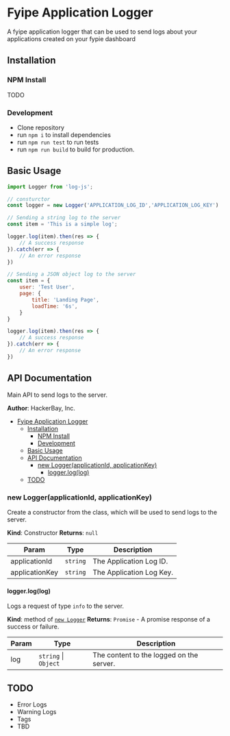 # Fyipe Application Logger

A fyipe application logger that can be used to send logs about your applications created on your fypie dashboard

## Installation

### NPM Install
TODO 

### Development
- Clone repository
- run `npm i` to install dependencies
- run `npm run test` to run tests
- run `npm run build` to build for production.

<a name="module_api"></a>

## Basic Usage

```javascript
import Logger from 'log-js';

// consturctor
const logger = new Logger('APPLICATION_LOG_ID','APPLICATION_LOG_KEY')

// Sending a string log to the server
const item = 'This is a simple log';

logger.log(item).then(res => {
    // A success response
}).catch(err => {
    // An error response
})

// Sending a JSON object log to the server
const item = {
    user: 'Test User',
    page: {
        title: 'Landing Page',
        loadTime: '6s',
    }
}

logger.log(item).then(res => {
    // A success response
}).catch(err => {
    // An error response
})
```

## API Documentation

Main API to send logs to the server.


**Author**: HackerBay, Inc.

- [Fyipe Application Logger](#fyipe-application-logger)
  - [Installation](#installation)
    - [NPM Install](#npm-install)
    - [Development](#development)
  - [Basic Usage](#basic-usage)
  - [API Documentation](#api-documentation)
    - [new Logger(applicationId, applicationKey)](#new-loggerapplicationid-applicationkey)
      - [logger.log(log)](#loggerloglog)
  - [TODO](#todo)

<a name="logger_api--logger"></a>

### new Logger(applicationId, applicationKey)

Create a constructor from the class, which will be used to send logs to the server.

**Kind**: Constructor 
**Returns**: <code>null</code>

| Param             | Type                    | Description                |
| ----------------- | ----------------------- | -------------------------- |
| applicationId     | <code>string</code>     | The Application Log ID.    |
| applicationKey    | <code>string</code>     | The Application Log Key.   |

#### logger.log(log)

Logs a request of type `info` to the server.

**Kind**: method of [<code>new Logger</code>](#logger_api--logger)
**Returns**: <code>Promise</code> - A promise response of a success or failure.

| Param     | Type                                         | Description                                                             |
| --------- | -------------------------------------------- | ----------------------------------------------------------------------- |
| log       | <code>string</code> \| <code>Object</code>   | The content to the logged on the server.                                |

## TODO
 - Error Logs
 - Warning Logs
 - Tags
 - TBD 

